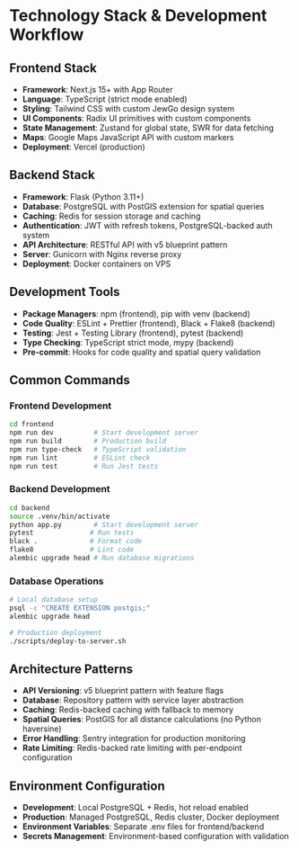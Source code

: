 # Technology Stack & Development Workflow

## Frontend Stack
- **Framework**: Next.js 15+ with App Router
- **Language**: TypeScript (strict mode enabled)
- **Styling**: Tailwind CSS with custom JewGo design system
- **UI Components**: Radix UI primitives with custom components
- **State Management**: Zustand for global state, SWR for data fetching
- **Maps**: Google Maps JavaScript API with custom markers
- **Deployment**: Vercel (production)

## Backend Stack
- **Framework**: Flask (Python 3.11+)
- **Database**: PostgreSQL with PostGIS extension for spatial queries
- **Caching**: Redis for session storage and caching
- **Authentication**: JWT with refresh tokens, PostgreSQL-backed auth system
- **API Architecture**: RESTful API with v5 blueprint pattern
- **Server**: Gunicorn with Nginx reverse proxy
- **Deployment**: Docker containers on VPS

## Development Tools
- **Package Managers**: npm (frontend), pip with venv (backend)
- **Code Quality**: ESLint + Prettier (frontend), Black + Flake8 (backend)
- **Testing**: Jest + Testing Library (frontend), pytest (backend)
- **Type Checking**: TypeScript strict mode, mypy (backend)
- **Pre-commit**: Hooks for code quality and spatial query validation

## Common Commands

### Frontend Development
```bash
cd frontend
npm run dev          # Start development server
npm run build        # Production build
npm run type-check   # TypeScript validation
npm run lint         # ESLint check
npm run test         # Run Jest tests
```

### Backend Development
```bash
cd backend
source .venv/bin/activate
python app.py        # Start development server
pytest              # Run tests
black .             # Format code
flake8              # Lint code
alembic upgrade head # Run database migrations
```

### Database Operations
```bash
# Local database setup
psql -c "CREATE EXTENSION postgis;"
alembic upgrade head

# Production deployment
./scripts/deploy-to-server.sh
```

## Architecture Patterns
- **API Versioning**: v5 blueprint pattern with feature flags
- **Database**: Repository pattern with service layer abstraction
- **Caching**: Redis-backed caching with fallback to memory
- **Spatial Queries**: PostGIS for all distance calculations (no Python haversine)
- **Error Handling**: Sentry integration for production monitoring
- **Rate Limiting**: Redis-backed rate limiting with per-endpoint configuration

## Environment Configuration
- **Development**: Local PostgreSQL + Redis, hot reload enabled
- **Production**: Managed PostgreSQL, Redis cluster, Docker deployment
- **Environment Variables**: Separate .env files for frontend/backend
- **Secrets Management**: Environment-based configuration with validation